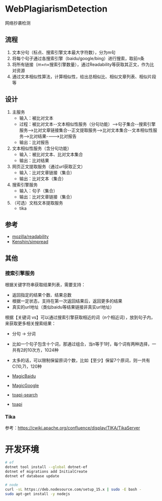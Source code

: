 # WebPlagiarismDetection

网络抄袭检测

## 流程

1. 文本分句（标点、搜索引擎文本最大字符数），分为m句
2. 将每个句子通过各搜索引擎（baidu/google/bing）进行搜索，取前n条
3. 将所有链接（m×n×搜索引擎数量），通过Readability等获取其正文，作为比对资源
4. 通过文本相似性算法，计算相似性，给出总相似比、相似文章列表、相似片段等

## 设计

1. 主服务
    * 输入：被比对文本
    * 过程：被比对文本--文本相似性服务（分句功能）-->句子集合--搜索引擎服务-->比对文章链接集合--正文提取服务-->比对文本集合--文本相似性服务-->比对结果---->比对报告
    * 输出：比对报告
2. 文本相似性服务（含分句功能）
    * 输入：被比对文本、比对文本集合
    * 输出：比对结果
3. 网页正文提取服务（通过url获取正文）
    * 输入：比对文章链接（集合）
    * 输出：比对文本（集合）
4. 搜索引擎服务
    * 输入：句子（集合）
    * 输出：比对文章链接（集合）
5. （可选）文档文本提取服务
    * tika

## 参考

* [mozilla/readability](https://github.com/mozilla/readability/)
* [Kenshin/simpread](https://github.com/Kenshin/simpread/)

## 其他

### 搜索引擎服务

根据关键字符串获取结果列表，需要支持：
* 返回指定的结果个数、结果总数
* 根据一定状态，支持在第一次返回结果后，返回更多的结果
* 真实的url地址（类似baidu等结果链接非真实url地址）

根据【关键词 vs】可以通过搜索引擎获取相近的词（n个相近词），放到句子内，来获取更多相关搜索结果：
* 分句 -> 分词
* 比如一个句子包含十个词，那通过组合，当n等于1时，每个词有两种选择，一共有2的10次方，1024种
* 太多的话，可以限制保留原词个数，比如【至少】保留7个原词，则一共有C(10,7)，120种

* [MagicBaidu](https://github.com/1049451037/MagicBaidu)
* [MagicGoogle](https://github.com/howie6879/magic_google)
* [toapi-search](https://github.com/toapi/toapi-search)
* [toapi](https://github.com/gaojiuli/toapi)


### Tika

参考：https://cwiki.apache.org/confluence/display/TIKA/TikaServer


# 开发环境

```sh
# ef
dotnet tool install --global dotnet-ef
dotnet ef migrations add InitialCreate
dotnet ef database update

# node
curl -sL https://deb.nodesource.com/setup_15.x | sudo -E bash -
sudo apt-get install -y nodejs
```
